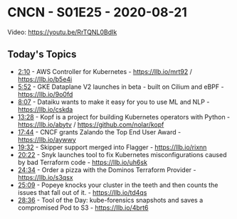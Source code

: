 # CNCN - S01E25 - 2020-08-21

Video: https://youtu.be/RrTQNL0BdIk

## Today's Topics

- [2:10](https://www.youtube.com/watch?v=RrTQNL0BdIk&t=130) - AWS Controller for Kubernetes - https://llb.io/mrt92 / https://llb.io/b5e4i
- [5:52](https://www.youtube.com/watch?v=RrTQNL0BdIk&t=352) - GKE Dataplane V2 launches in beta - built on Cilium and eBPF - https://llb.io/9o0fd
- [8:07](https://www.youtube.com/watch?v=RrTQNL0BdIk&t=487) - Dataiku wants to make it easy for you to use ML and NLP  - https://llb.io/cskda
- [13:28](https://www.youtube.com/watch?v=RrTQNL0BdIk&t=808) - Kopf is a project for building Kubernetes operators with Python - https://llb.io/abytv / https://github.com/nolar/kopf
- [17:44](https://www.youtube.com/watch?v=RrTQNL0BdIk&t=1064) - CNCF grants Zalando the Top End User Award - https://llb.io/aywwy
- [19:32](https://www.youtube.com/watch?v=RrTQNL0BdIk&t=1172) - Skipper support merged into Flagger - https://llb.io/rixnn
- [20:22](https://www.youtube.com/watch?v=RrTQNL0BdIk&t=1222) - Snyk launches tool to fix Kubernetes misconfigurations caused by bad Terraform code - https://llb.io/uh6sk
- [24:34](https://www.youtube.com/watch?v=RrTQNL0BdIk&t=1474) - Order a pizza with the Dominos Terraform Provider - https://llb.io/s3qsx
- [25:09](https://www.youtube.com/watch?v=RrTQNL0BdIk&t=1509) - Popeye knocks your cluster in the teeth and then counts the issues that fall out of it. - https://llb.io/td4qs
- [28:36](https://www.youtube.com/watch?v=RrTQNL0BdIk&t=1716) - Tool of the Day: kube-forensics snapshots and saves a compromised Pod to S3 - https://llb.io/4brt6
